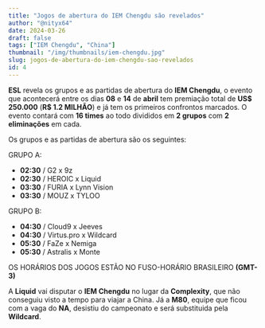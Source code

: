 ```yaml
---
title: "Jogos de abertura do IEM Chengdu são revelados"
author: "@nityx64"
date: 2024-03-26
draft: false
tags: ["IEM Chengdu", "China"]
thumbnail: "/img/thumbnails/iem-chengdu.jpg"
slug: jogos-de-abertura-do-iem-chengdu-sao-revelados
id: 4
---
```


**ESL** revela os grupos e as partidas de abertura do **IEM Chengdu**, o evento que acontecerá entre os dias **08** e **14** de **abril** tem premiação total de **US$ 250.000** (**R$ 1.2 MILHÃO**) e já tem os primeiros confrontos marcados. O evento contará com **16 times** ao todo divididos em **2 grupos** com **2 eliminações** em cada.

Os grupos e as partidas de abertura são os seguintes:

GRUPO A:
- **02:30** / G2 x 9z
- **02:30** / HEROIC x Liquid
- **03:30** / FURIA x Lynn Vision
- **03:30** / MOUZ x TYLOO

GRUPO B:
- **04:30** / Cloud9 x Jeeves
- **04:30** / Virtus.pro x Wildcard
- **05:30** / FaZe x Nemiga
- **05:30** / Astralis x Monte

OS HORÁRIOS DOS JOGOS ESTÃO NO FUSO-HORÁRIO BRASILEIRO **(GMT-3)**

A **Liquid** vai disputar o **IEM Chengdu** no lugar da **Complexity**, que não conseguiu visto a tempo para viajar a China. Já a **M80**, equipe que ficou com a vaga do **NA**, desistiu do campeonato e será substituida pela **Wildcard**.